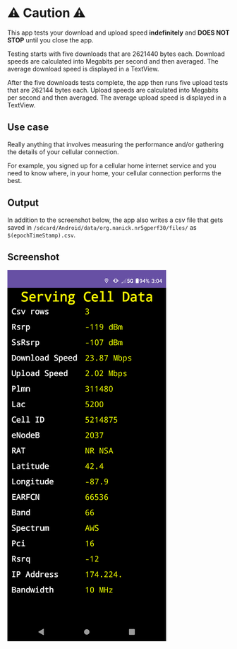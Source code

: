 # &#9888; Caution &#9888;
This app tests your download and upload speed **indefinitely** and **DOES NOT STOP** until you close the app.  
  
Testing starts with five downloads that are 2621440 bytes each. Download speeds are calculated into Megabits per second and then averaged. The average download speed is displayed in a TextView.  
  
After the five downloads tests complete, the app then runs five upload tests that are 262144 bytes each. Upload speeds are calculated into Megabits per second and then averaged. The average upload speed is displayed in a TextView.  
  
## Use case
Really anything that involves measuring the performance and/or gathering the details of your cellular connection.  

For example, you signed up for a cellular home internet service and you need to know where, in your home, your cellular connection performs the best.  
  
## Output
In addition to the screenshot below, the app also writes a csv file that gets saved in ```/sdcard/Android/data/org.nanick.nr5gperf30/files/``` as ```$(epochTimeStamp).csv```.  
## Screenshot
![](https://raw.githubusercontent.com/nstevens1040/images/main/Screenshot_20240903-030408.png)

